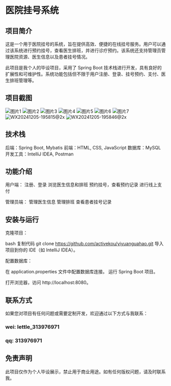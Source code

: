 # 医院挂号系统
## 项目简介
这是一个用于医院挂号的系统，旨在提供高效、便捷的在线挂号服务。用户可以通过该系统进行预约挂号，查看医生排班，并进行诊疗预约。该系统还支持管理员管理医院资源、医生信息以及患者挂号情况。

此项目是我个人的毕设项目，采用了 Spring Boot 技术栈进行开发，具有良好的扩展性和可维护性。系统功能包括但不限于用户注册、登录、挂号预约、支付、医生排班管理等。

## 项目截图
![图片1](https://github.com/user-attachments/assets/8b4b13da-54bc-4370-b905-49d3c65375e0)
![图片2](https://github.com/user-attachments/assets/a59974c8-36a2-483b-8955-6578aec7bb1c)
![图片3](https://github.com/user-attachments/assets/87938129-188c-4e31-9c8b-390697d98aa0)
![图片4](https://github.com/user-attachments/assets/92bc6047-f8af-425f-a5aa-9bc593975516)
![图片5](https://github.com/user-attachments/assets/ec77f37d-f84c-4a00-b824-50afdf2f8797)
![图片6](https://github.com/user-attachments/assets/5be02b49-969e-4dfb-beec-075a353a3725)
![图片7](https://github.com/user-attachments/assets/d95d6d7e-2b35-4b0d-99cd-7c8c347654c3)
![WX20241205-195815@2x](https://github.com/user-attachments/assets/20623eed-956f-4fdf-a7b2-31ab6868ebe1)
![WX20241205-195846@2x](https://github.com/user-attachments/assets/5286d5c6-0720-4527-8c60-9d77664932d1)



## 技术栈
后端：Spring Boot, Mybatis
前端：HTML, CSS, JavaScript 
数据库：MySQL
开发工具：IntelliJ IDEA, Postman
## 功能介绍
用户端：
注册、登录
浏览医生信息和排班
预约挂号，查看预约记录
进行线上支付

管理员端：
管理医生信息
管理排班
查看患者挂号记录
## 安装与运行
克隆项目：

bash
复制代码
git clone https://github.com/activekou/yiyuanguahao.git
导入项目到你的 IDE（如 IntelliJ IDEA）。

配置数据库：

在 application.properties 文件中配置数据库连接。
运行 Spring Boot 项目。

打开浏览器，访问 http://localhost:8080。

## 联系方式
如果您对项目有任何问题或需要定制开发，欢迎通过以下方式与我联系：
### wei: lettle_313976971
### qq: 313976971
## 免责声明
此项目仅作为个人毕设展示，禁止用于商业用途。如有任何版权问题，请及时联系我。

